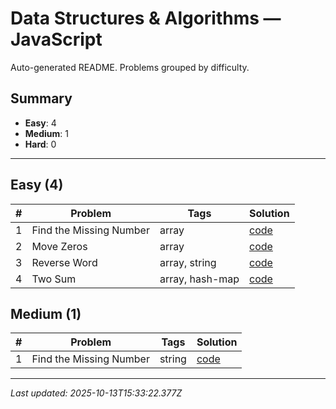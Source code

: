 # Data Structures & Algorithms — JavaScript

Auto-generated README. Problems grouped by difficulty.

## Summary

- **Easy**: 4
- **Medium**: 1
- **Hard**: 0

---

## Easy (4)

| # | Problem | Tags | Solution |
|---|---|---|---|
| 1 | Find the Missing Number | array | [code](./solutions/easy/find-missing-number.js) |
| 2 | Move Zeros | array | [code](./solutions/easy/move-zeros.js) |
| 3 | Reverse Word | array,  string | [code](./solutions/easy/reverse-word.js) |
| 4 | Two Sum | array,  hash-map | [code](./solutions/easy/two-sums.js) |


## Medium (1)

| # | Problem | Tags | Solution |
|---|---|---|---|
| 1 | Find the Missing Number | string | [code](./solutions/medium/longest-substring.js) |


---

_Last updated: 2025-10-13T15:33:22.377Z_
